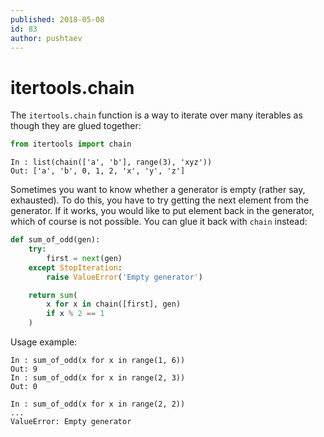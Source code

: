 ```yaml
---
published: 2018-05-08
id: 83
author: pushtaev
---
```


# itertools.chain

The `itertools.chain` function is a way to iterate over many iterables as though they are glued together:

```python {hide}
from itertools import chain
```

```ipython {continue}
In : list(chain(['a', 'b'], range(3), 'xyz'))
Out: ['a', 'b', 0, 1, 2, 'x', 'y', 'z']
```

Sometimes you want to know whether a generator is empty (rather say, exhausted). To do this, you have to try getting the next element from the generator. If it works, you would like to put element back in the generator, which of course is not possible. You can glue it back with `chain` instead:

```python {continue}
def sum_of_odd(gen):
    try:
        first = next(gen)
    except StopIteration:
        raise ValueError('Empty generator')

    return sum(
        x for x in chain([first], gen)
        if x % 2 == 1
    )
```

Usage example:

```ipython {continue}
In : sum_of_odd(x for x in range(1, 6))
Out: 9
In : sum_of_odd(x for x in range(2, 3))
Out: 0
```

```ipython {merge} {continue} {shield:ValueError}
In : sum_of_odd(x for x in range(2, 2))
...
ValueError: Empty generator
```

